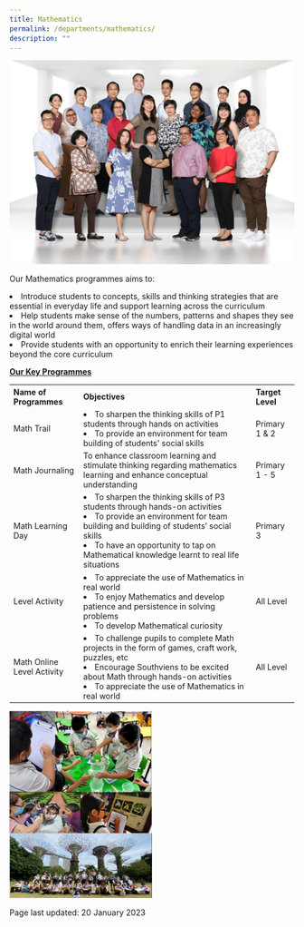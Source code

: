 ```yaml
---
title: Mathematics
permalink: /departments/mathematics/
description: ""
---
```

<img src="/images/math1.jpg">
<p>Our Mathematics programmes aims to:</p>
<li>Introduce students to concepts, skills and thinking strategies that are essential in everyday life and support learning across the curriculum
<li>Help students make sense of the numbers, patterns and shapes they see in the world around them, offers ways of handling data in an increasingly digital world 
<li>Provide students with an opportunity to enrich their learning experiences beyond the core curriculum<br />
<p><strong><u>Our Key Programmes<br /></u></strong></p>
<table>
	<tbody>
		<tr>
			<th>Name of Programmes</th>
			<th>Objectives</th>
			<th>Target Level</th>
		</tr>
		<tr>
			<td>Math Trail</td>
			<td><li>To sharpen the thinking skills of P1 students through hands on activities<li>To provide an environment for team building of students' social skills</td>
			<td>Primary 1 & 2</td>
		</tr>
		<tr>
			<td>Math Journaling</td>
			<td>To enhance classroom learning and stimulate thinking regarding mathematics learning and enhance conceptual understanding</td>
			<td>Primary 1 - 5</td>
		</tr>
		<tr>
			<td>Math Learning Day</td>
			<td><li>To sharpen the thinking skills of P3 students through hands-on activities<li>To provide an environment for team building and building of students’ social skills<li>To have an opportunity to tap on Mathematical knowledge learnt to real life situations</td>
			<td>Primary 3</td>
		</tr>
		<tr>
			<td>Level Activity</td>
			<td><li>To appreciate the use of Mathematics in real world<li>To enjoy Mathematics and develop patience and persistence in solving problems<li>To develop Mathematical curiosity</td>
			<td>All Level</td>
		</tr>
		<tr>
			<td>Math Online Level Activity</td>
			<td><li>To challenge pupils to complete Math projects in the form of games, craft work, puzzles, etc<li>Encourage Southviens to be excited about Math through hands-on activities<li>To appreciate the use of Mathematics in real world</td>
			<td>All Level</td>
		</tr>
	</tbody>
	</table>
<img style="width: 50%;" src="/images/Maths%20webpage.jpg">
<p>Page last updated: 20 January 2023</p>
